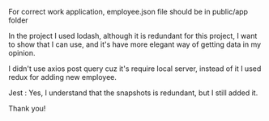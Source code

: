 For correct work application, employee.json file should be in public/app folder

In the project I used lodash, although it is redundant for this project, I want to show that I can use, and it's 
have  more elegant way of getting data in my opinion.

I didn't use axios post query cuz it's require local server, instead of it I used redux for adding new employee.

Jest : Yes, I understand that the snapshots is redundant, but I still added it.

Thank you!

